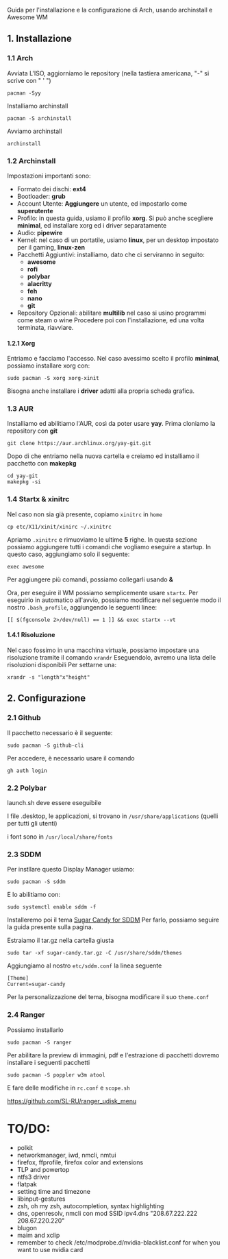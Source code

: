 Guida per l'installazione e la configurazione di Arch, usando archinstall e Awesome WM

## 1. Installazione

### 1.1 Arch
Avviata L'ISO, aggiorniamo le repository (nella tastiera americana, "-" si scrive con " ' ")
~~~
pacman -Syy
~~~
Installiamo archinstall
~~~
pacman -S archinstall
~~~
Avviamo archinstall
~~~
archinstall
~~~

### 1.2 Archinstall
Impostazioni importanti sono:
* Formato dei dischi: __ext4__
* Bootloader: __grub__
* Account Utente: __Aggiungere__ un utente, ed impostarlo come __superutente__
* Profilo: in questa guida, usiamo il profilo __xorg__. Si può anche scegliere __minimal__, ed installare xorg ed i driver separatamente
* Audio: __pipewire__
* Kernel: nel caso di un portatile, usiamo __linux__, per un desktop impostato per il gaming, __linux-zen__
* Pacchetti Aggiuntivi: installiamo, dato che ci serviranno in seguito:
	* __awesome__
	* __rofi__
	* __polybar__
	* __alacritty__
	* __feh__
	* __nano__
	* __git__
* Repository Opzionali: abilitare __multilib__ nel caso si usino programmi come steam o wine
Procedere poi con l'installazione, ed una volta terminata, riavviare.

#### 1.2.1 Xorg 
Entriamo e facciamo l'accesso. Nel caso avessimo scelto il profilo __minimal__, possiamo installare xorg con:
~~~
sudo pacman -S xorg xorg-xinit
~~~
Bisogna anche installare i __driver__ adatti alla propria scheda grafica.

### 1.3 AUR
Installiamo ed abilitiamo l'AUR, così da poter usare __yay__.
Prima cloniamo la repository con __git__
~~~
git clone https://aur.archlinux.org/yay-git.git
~~~
Dopo di che entriamo nella nuova cartella e creiamo ed installiamo il pacchetto con __makepkg__
~~~
cd yay-git
makepkg -si
~~~

### 1.4 Startx & xinitrc
Nel caso non sia già presente, copiamo `xinitrc` in `home`
~~~
cp etc/X11/xinit/xinirc ~/.xinitrc
~~~
Apriamo `.xinitrc` e rimuoviamo le ultime __5__ righe.
In questa sezione possiamo aggiungere tutti i comandi che vogliamo eseguire a startup. In questo caso, aggiungiamo solo il seguente:
~~~
exec awesome
~~~
Per aggiungere più comandi, possiamo collegarli usando __&__

Ora, per eseguire il WM possiamo semplicemente usare `startx`. Per eseguirlo in automatico all'avvio, possiamo modificare nel seguente modo il nostro `.bash_profile`, aggiungendo le seguenti linee:
~~~
[[ $(fgconsole 2>/dev/null) == 1 ]] && exec startx --vt
~~~

#### 1.4.1 Risoluzione
Nel caso fossimo in una macchina virtuale, possiamo impostare una risoluzione tramite il comando `xrandr`
Eseguendolo, avremo una lista delle risoluzioni disponibili
Per settarne una:
~~~
xrandr -s "length"x"height"
~~~

## 2. Configurazione

### 2.1 Github
Il pacchetto necessario è il seguente:
~~~
sudo pacman -S github-cli
~~~
Per accedere, è necessario usare il comando
~~~
gh auth login 
~~~

### 2.2 Polybar
launch.sh deve essere eseguibile

I file .desktop, le applicazioni, si trovano in `/usr/share/applications` (quelli per tutti gli utenti)

i font sono in `/usr/local/share/fonts` 

### 2.3 SDDM
Per instllare questo Display Manager usiamo:
~~~
sudo pacman -S sddm
~~~
E lo abilitiamo con:
~~~
sudo systemctl enable sddm -f
~~~

Installeremo poi il tema [Sugar Candy for SDDM](https://www.gnome-look.org/p/1312658) Per farlo, possiamo seguire la guida presente sulla pagina.

Estraiamo il tar.gz nella cartella giusta
~~~
sudo tar ‑xf sugar‑candy.tar.gz ‑C /usr/share/sddm/themes
~~~

Aggiungiamo al nostro `etc/sddm.conf` la linea seguente
~~~
[Theme]
Current=sugar-candy
~~~

Per la personalizzazione del tema, bisogna modificare il suo `theme.conf`

### 2.4 Ranger
Possiamo installarlo
~~~
sudo pacman -S ranger
~~~
Per abilitare la preview di immagini, pdf e l'estrazione di pacchetti dovremo installare i seguenti pacchetti
~~~
sudo pacman -S poppler w3m atool
~~~
E fare delle modifiche in `rc.conf` e `scope.sh`

https://github.com/SL-RU/ranger_udisk_menu

# TO/DO:
* polkit
* networkmanager, iwd, nmcli, nmtui
* firefox, ffprofile, firefox color and extensions
* TLP and powertop
* ntfs3 driver
* flatpak
* setting time and timezone
* libinput-gestures
* zsh, oh my zsh, autocompletion, syntax highlighting
* dns, openresolv, nmcli con mod SSID ipv4.dns "208.67.222.222 208.67.220.220"
* blugon
* maim and xclip
* remember to check /etc/modprobe.d/nvidia-blacklist.conf for when you want to use nvidia card